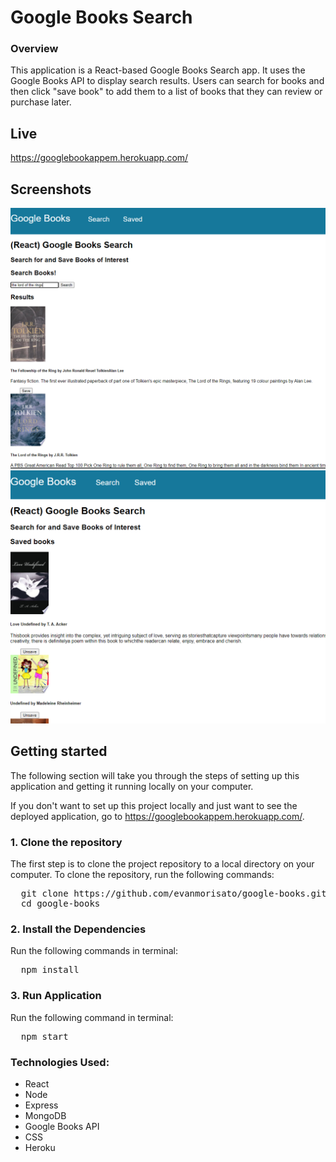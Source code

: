 # Google Books Search

### Overview
This application is a React-based Google Books Search app. It uses the Google Books API to display search results. Users can search for books and then click "save book" to add them to a list of books that they can review or purchase later.

## Live
https://googlebookappem.herokuapp.com/

## Screenshots
![Search Screen](https://github.com/evanmorisato/google-books/blob/master/client/public/searchResult.PNG?raw=true)
![Result Screen](https://github.com/evanmorisato/google-books/blob/master/client/public/savedResult.PNG?raw=true)

## Getting started
The following section will take you through the steps of setting up this application and getting it running locally on your computer.

If you don't want to set up this project locally and just want to see the deployed application, go to  https://googlebookappem.herokuapp.com/.

### 1. Clone the repository
The first step is to clone the project repository to a local directory on your computer. To clone the repository, run the following commands:
<pre>
  git clone https://github.com/evanmorisato/google-books.git
  cd google-books
</pre>

### 2. Install the Dependencies
Run the following commands in terminal: 
<pre>
  npm install
</pre>  

### 3. Run Application
Run the following command in terminal:
<pre>
  npm start
</pre>  

### Technologies Used:
- React
- Node
- Express
- MongoDB
- Google Books API
- CSS
- Heroku
